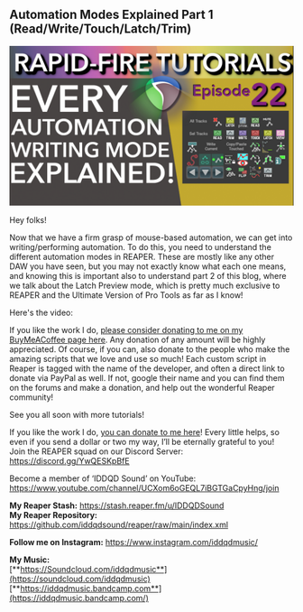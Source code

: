 ## Automation Modes Explained Part 1 (Read/Write/Touch/Latch/Trim)

![](/blog/rfrt/22/ep22-RFRT.jpg)

Hey folks!

 Now that we have a firm grasp of mouse-based automation, we can get into writing/performing automation. To do this, you need to understand the different automation modes in REAPER. These are mostly like any other DAW you have seen, but you may not exactly know what each one means, and knowing this is important also to understand part 2 of this blog, where we talk about the Latch Preview mode, which is pretty much exclusive to REAPER and the Ultimate Version of Pro Tools as far as I know!

Here's the video:

<youtube id="Mida8Y3dChs"></youtube>

If you like the work I do, [please consider donating to me on my BuyMeACoffee page here](https://www.buymeacoffee.com/iddqdsound). Any donation of any amount will be highly appreciated. Of course, if you can, also donate to the people who make the amazing scripts that we love and use so much! Each custom script in Reaper is tagged with the name of the developer, and often a direct link to donate via PayPal as well. If not, google their name and you can find them on the forums and make a donation, and help out the wonderful Reaper community!

See you all soon with more tutorials!

If you like the work I do, [you can donate to me here](http://www.buymeacoffee.com/iddqdsound)! Every little helps, so even if you send a dollar or two my way, I’ll be eternally grateful to you!  
 Join the REAPER squad on our Discord Server:  
<https://discord.gg/YwQESKpBfE>

Become a member of ‘IDDQD Sound’ on YouTube: <https://www.youtube.com/channel/UCXom6oGEQL7iBGTGaCpyHng/join>

**My Reaper Stash:** <https://stash.reaper.fm/u/IDDQDSound>  
**My Reaper Repository:** <https://github.com/iddqdsound/reaper/raw/main/index.xml>

**Follow me on Instagram:** <https://www.instagram.com/iddqdmusic/>

**My Music:**  
[**https://Soundcloud.com/iddqdmusic**](https://soundcloud.com/iddqdmusic)  
[**https://iddqdmusic.bandcamp.com**](https://iddqdmusic.bandcamp.com/)
